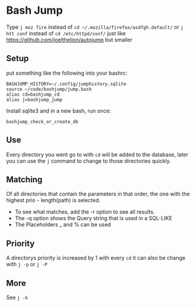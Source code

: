 Bash Jump
=========

Type `j moz fire` instead of `cd ~/.mozilla/firefox/asdfgh.default/` or `j htt conf` instead of `cd /etc/httpd/conf/`
just like <https://github.com/joelthelion/autojump> but smaller


Setup
-------
put something like the following into your bashrc:

    BASHJUMP_HISTORY=~/.config/jumphistory.sqlite
    source ~/code/bashjump/jump.bash
    alias cd=bashjump_cd
    alias j=bashjump_jump

Install sqlite3 and in a new bash, run once:

    bashjump_check_or_create_db

Use
---

Every directory you went go to with `cd` will be added to the database,
later you can use the `j` command to change to those directories quickly.


Matching
--------

Of all directories that contain the parameters in that order, the one with the highest
    prio - length(path)
is selected.

* To see what matches, add the -r option to see all results.
* The -q option shows the Query string that is used in a SQL-LIKE
* The Placeholders _ and % can be used


Priority
--------

A directorys priority is increased by 1 with every `cd`
it can also be change with `j -p` or `j -P`

More
----

See `j -h`

